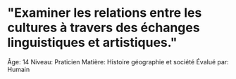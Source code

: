 # "Examiner les relations entre les cultures à travers des échanges linguistiques et artistiques."

Âge: 14
Niveau: Praticien
Matière: Histoire géographie et société
Évalué par: Humain